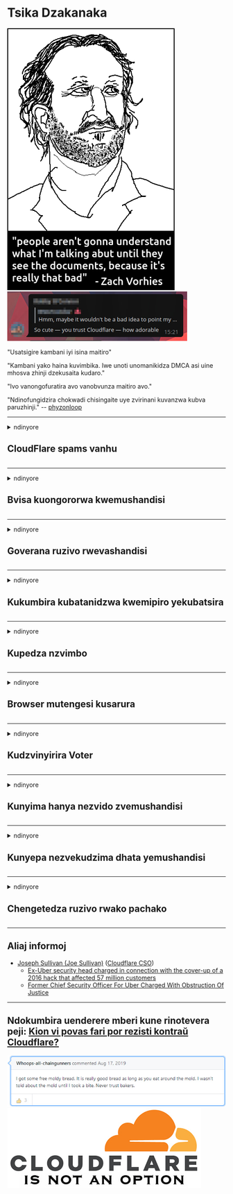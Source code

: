 # Tsika Dzakanaka

![](../image/itsreallythatbad.jpg)
![](../image/telegram/c81238387627b4bfd3dcd60f56d41626.jpg)

"Usatsigire kambani iyi isina maitiro"

"Kambani yako haina kuvimbika. Iwe unoti unomanikidza DMCA asi uine mhosva zhinji dzekusaita kudaro."

"Ivo vanongofuratira avo vanobvunza maitiro avo."

"Ndinofungidzira chokwadi chisingaite uye zvirinani kuvanzwa kubva paruzhinji."  -- [phyzonloop](https://twitter.com/phyzonloop)


---


<details>
<summary>ndinyore

## CloudFlare spams vanhu
</summary>


Cloudflare iri kutumira spam emails kune vasiri-Cloudflare vashandisi.

- Tumira chete maemail kune vanyoreri vakasarudza kupinda
- Kana mushandisi achiti "mira", saka imbomira kutumira email

Zviri nyore. Asi Cloudflare haina hanya.
Cloudflare akati kushandisa kwavo basa kunogona kumisa vese spammers kana varwi.
Tingaite sei kuti tisiye Cloudflare tisingashandisi Cloudflare?


| 🖼 | 🖼 |
| --- | --- |
| ![](../image/cfspam01.jpg) | ![](../image/cfspam03.jpg) |
| ![](../image/cfspam02.jpg) | ![](../image/cfspambrittany.jpg)<br>![](../image/cfspamtwtr.jpg) |

</details>

---

<details>
<summary>ndinyore

## Bvisa kuongororwa kwemushandisi
</summary>


Cloudflare censor yakaipa kuongorora.
Kana iwe ukanyora anti-Cloudflare mameseji paTwitter, une mukana wekuwana mhinduro kubva kumushandi weCloudflare ane "Kwete, haisi" meseji.
Kana iwe ukatumira wongororo isina kunaka pane chero saiti yekuongorora, ivo vanoedza kuidzora.


| 🖼 | 🖼 |
| --- | --- |
| ![](../image/cfcenrev_01.jpg)<br>![](../image/cfcenrev_02.jpg) | ![](../image/cfcenrev_03.jpg) |

</details>

---

<details>
<summary>ndinyore

## Goverana ruzivo rwevashandisi
</summary>


Cloudflare ine dambudziko rakakura rekunetswa.
Cloudflare inogovera ruzivo rwevanhu nezvevaya vanogunun'una nezvesaiti dzakatorwa.
Ivo dzimwe nguva vanokumbira iwe kuti upe yako yechokwadi ID.
Kana iwe usiri kuda kushungurudzwa, kurohwa, kubhinhwa kana kuurayiwa, zvirinani kugara kure nemawebhusaiti eCloudflared.


| 🖼 | 🖼 |
| --- | --- |
| ![](../image/cfdox_what.jpg) | ![](../image/cfdox_swat.jpg) |
| ![](../image/cfdox_kill.jpg) | ![](../image/cfdox_threat.jpg) |
| ![](../image/cfdox_dox.jpg) | ![](../image/cfdox_ex1.jpg)<br>![](../image/cfdox_ex2.jpg) |

</details>

---

<details>
<summary>ndinyore

## Kukumbira kubatanidzwa kwemipiro yekubatsira
</summary>


CloudFlare iri kukumbira zvipo zvinopa rubatsiro.
Zvinotyisa kwazvo kuti sangano reAmerica rinokumbira rubatsiro kune mamwe mapato asiri mapato ane zvikonzero zvakanaka.
Kana iwe uchida kuvharira vanhu kana kupambadza nguva yevamwe vanhu, iwe ungangoda kuraira mamwe mafizi evashandi vemu Cloudflare.


![](../image/cfdonate.jpg)

</details>

---

<details>
<summary>ndinyore

## Kupedza nzvimbo
</summary>


Chii chaungaita kana yako saiti ichidzika pasi kamwe kamwe?
Pane mishumo yekuti Cloudflare iri kudzima mushandisi yemushandisi kana kumira sevhisi pasina yambiro, chinyararire.
Isu tinokufunga kuti uwane mubatsiri ari nani.

![](../image/cftmnt.jpg)

</details>

---

<details>
<summary>ndinyore

## Browser mutengesi kusarura
</summary>


CloudFlare inopa kusarudzika kune avo vanoshandisa Firefox apo ichipa ruvengo kune vashandisi vevasiri-Tor-Browser pamusoro peTor.
Vashandisi veTor avo vanoramba nenzira yakakodzera kuuraya isina-free JavaScript zvakare vanoitirwa utsinye.
Uku kusaenzana kusarudzika ndeyekusabatika kwematongerwo enyika nekushungurudzwa kwesimba.

![](../image/browdifftbcx.gif)

- Kuruboshwe: Tor Browser, Kurudyi: Chrome. Zvakafanana IP kero.

![](../image/browserdiff.jpg)

- Kuruboshwe: Tor Browser Javascript Akaremara, Cookie Anotenderwa
- Kurudyi: Chrome Javascript Yakagadzirwa, Cookie Akaremara

![](../image/cfsiryoublocked.jpg)

- QuteBrowser (diki browser) isina Tor (Clearnet IP)

| ***Bhurawuza*** | ***Kuwanikwa kurapwa*** |
| --- | --- |
| Tor Browser (Javascript yakagonesa) | kupinda kwakabvumidzwa |
| Firefox (Javascript yakagonesa) | kupinda kwakashatiswa |
| Chromium (Javascript yakagonesa) | kupinda kwakashatiswa |
| Chromium or Firefox (Javascript akaremara) | kupinda kwakarambidzwa |
| Chromium or Firefox (Cookie akaremara) | kupinda kwakarambidzwa |
| QuteBrowser | kupinda kwakarambidzwa |
| lynx | kupinda kwakarambidzwa |
| w3m | kupinda kwakarambidzwa |
| wget | kupinda kwakarambidzwa |


Nei usingashandisi Audio bhatani kugadzirisa nyore dambudziko?

Ehe, pane bhatani rekuteerera, asi nguva dzose harishande pamusoro peTor.
Iwe uchawana iwo meseji kana iwe ukarinya:

```
Edza zvakare gare gare
Komputa yako kana network inokwanisa kunge ichitumira mhinduro dzemagetsi.
Kuti tidzivirire vashandisi vedu, hatigone kugadzirisa chikumbiro chako izvozvi.
Kuti uwane zvimwe zvakawanda shanyira peji redu rekubatsira
```

</details>

---

<details>
<summary>ndinyore

## Kudzvinyirira Voter
</summary>


Vakavhota muUS vanoti kunyoresa kuvhota pakupedzisira kuburikidza nemunyori webhusaiti webhusaiti munzvimbo yavanogara.
Republican-anodzora nyika makurukota emahofisi vanoita mukudzvinyirira vavhoti nekumhan'ara webhusaiti yenyika secretary kuburikidza neClifflare.
Cloudflare kubata kwoutsinye kwevashandisi veTor, chinzvimbo chavo cheMITM senzvimbo yepakati pekutarisa, uye basa rayo rinoshatisa rinoita kuti vese vanozovhota vazeze kunyoresa.
MaRiberals kunyanya anokombamira kuvanzika.
Mafomu ekunyoresa kuvhota anounganidza ruzivo rwakakomba nezvevhoti yezvematongerwo enyika, kero yemunhu, nhamba yekuchengetedza munharaunda, uye zuva rekuzvarwa.
Nyika zhinji dzinoita chete subset yeruzivo iripo paruzhinji, asi Cloudflare inoona iyo zivo iyo munhu paanonyoresa kuvhota.

Ziva kuti kunyoreswa kwepepa hakutenderedza Cloudflare nekuti secretary wevashandi vanopinda data data vangangoshandisa iyo Cloudflare webhusaiti kupinda data.

| 🖼 | 🖼 |
| --- | --- |
| ![](../image/cfvotm_01.jpg) | ![](../image/cfvotm_02.jpg) |

- Change.org isosi inozivikanwa webhusaiti yekuunganidza mavhoti uye kutora matanho.
“vanhu kwese kwese vari kutanga kushanya, kusanganisa vatsigiri, uye kushanda nevanoita sarudzo kuti vatyaire mhinduro.”
Nehurombo, vanhu vazhinji havakwanisi kuona shanduko.org zvachose nekuda kweiyo Cloudflare yehasha filter.
Vari kuvharika kusaina chikumbiro, nekudaro vachivasanganisa kubva mukuzvitonga.
Kushandisa imwe isina-Cloudflared chikuva senge OpenPback kunobatsira kugadzirisa dambudziko.

| 🖼 | 🖼 |
| --- | --- |
| ![](../image/changeorgasn.jpg) | ![](../image/changeorgtor.jpg) |

- Cloudflare's "Athenian Project" inopa emahara bhizinesi-danho kuchengetedza kune nyika uye emunharaunda sarudzo dzemawebhusaiti.
Vati "matunhu avo anokwanisa kuwana zvesarudzo neruzivo rwekuvhota" asi inhema nekuti vanhu vazhinji havakwanisi kutarisa saiti zvachose.

</details>

---

<details>
<summary>ndinyore

## Kunyima hanya nezvido zvemushandisi
</summary>


Kana iwe ukasarudza kubuda mune chimwe chinhu, iwe unotarisira kuti haugamuchire email nezve izvo.
Cloudflare haifariri zvisarudzo zvevashandisi uye vanogovana data nemasangano emunhu wechitatu pasina kubvumirwa nemutengi.
Kana iwe uri kushandisa yavo yemahara chirongwa, dzimwe nguva vanotumira email kwauri kukumbira kuti utenge kunyoreswa kwemwedzi.

![](../image/cfviopl_tp.jpg)

</details>

---

<details>
<summary>ndinyore

## Kunyepa nezvekudzima dhata yemushandisi
</summary>


Zvinoenderana neichi chekare-Cloudflare blog yemutengi, Cloudflare inonyepa nezvekudzima maakaundi.
Mazuva ano, makambani mazhinji anochengetedza data rako mushure mekuvhara kana kubvisa account yako.
Mazhinji emakambani akanaka anotaura nezvazvo mumutemo wekuvanzika kwavo.
Cloudflare? Aihwa.

```
2019-08-05 CloudFlare yakanditumira ziviso yekuti ivo vakabvisa account yangu.
2019-10-02 Ndakatambira email kubva kuCloudFlare "nekuti ndiri mutengi"
```

Cloudflare aisaziva nezveshoko rinoti "bvisa".
Kana ikanyatsobviswa, nei uyu ex-mutengi awana email?
Akataurawo nezvekuti Cloudflare'security Policy haitauri nezvazvo.

```
Bumbiro ravo idzva rekuvanzika haritaure chero nezvekuchengetedza data kwegore.
```

![](../image/cfviopl_notdel.jpg)

Unogona sei kuvimba neCloudflare kana yavo yekuvanzika mutemo iri yeLIE?

</details>

---

<details>
<summary>ndinyore

## Chengetedza ruzivo rwako pachako
</summary>


Kubvisa Cloudflare account yakaoma.

```
Tumira tikiti rekutsigira uchishandisa chikamu che "Akaunti",
uye kukumbira kubviswa account mumuviri meseji.
Iwe haufanirwe kunge uine masheji kana makadhi echikwereti akasungirirwa kuaccount yako usati wakumbira kubviswa.
```

Iwe uchagamuchira iyi email yekusimbisa.

![](../image/cf_deleteandkeep.jpg)

"Isu tatanga kugadzirisa chikumbiro chako chekubvisa" asi "Ticharamba tichichengetedza ruzivo rwemunhu".

Iwe unogona "kuvimba" izvi here?

</details>

---

## Aliaj informoj

- [Joseph Sullivan (Joe Sullivan)](../cloudflare_inc/cloudflare_members.md) ([Cloudflare CSO](https://twitter.com/eastdakota/status/1296522269313785862))
  - [Ex-Uber security head charged in connection with the cover-up of a 2016 hack that affected 57 million customers](https://www.businessinsider.com/uber-data-hack-security-head-joe-sullivan-charged-cover-up-2020-8)
  - [Former Chief Security Officer For Uber Charged With Obstruction Of Justice](https://www.justice.gov/usao-ndca/pr/former-chief-security-officer-uber-charged-obstruction-justice)


---

## Ndokumbira uenderere mberi kune rinotevera peji:   [Kion vi povas fari por rezisti kontraŭ Cloudflare?](sn.action.md)

![](../image/freemoldybread.jpg)
![](../image/cfisnotanoption.jpg)

